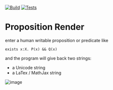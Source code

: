 [![Build](https://github.com/Kaya-Sem/proposition-render/actions/workflows/build.yml/badge.svg)](https://github.com/Kaya-Sem/proposition-render/actions/workflows/build.yml) 
[![Tests](https://github.com/Kaya-Sem/proposition-render/actions/workflows/go-tests.yml/badge.svg)](https://github.com/Kaya-Sem/proposition-render/actions/workflows/go-tests.yml)

# Proposition Render

enter a human writable proposition or predicate like

`exists x:X. P(x) && Q(x)`

and the program will give back two strings:

- a Unicode string
- a LaTex / MathJax string

![image](https://github.com/user-attachments/assets/26b995cd-6229-422d-a2a8-b49ddc1047f0)

